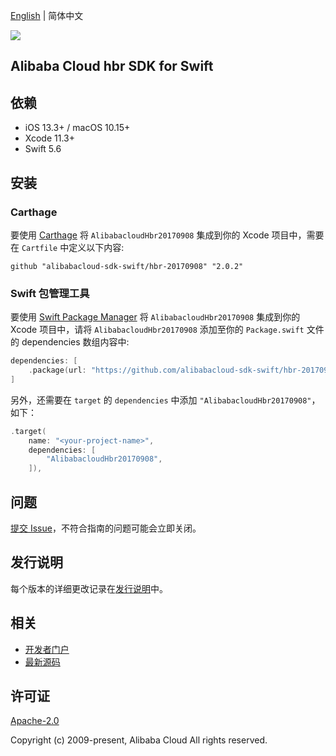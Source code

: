 [English](README.md) | 简体中文

![](https://aliyunsdk-pages.alicdn.com/icons/AlibabaCloud.svg)

## Alibaba Cloud hbr SDK for Swift

## 依赖

- iOS 13.3+ / macOS 10.15+
- Xcode 11.3+
- Swift 5.6

## 安装

### Carthage

要使用 [Carthage](https://github.com/Carthage/Carthage) 将 `AlibabacloudHbr20170908` 集成到你的 Xcode 项目中，需要在 `Cartfile` 中定义以下内容:

```ogdl
github "alibabacloud-sdk-swift/hbr-20170908" "2.0.2"
```

### Swift 包管理工具

要使用 [Swift Package Manager](https://swift.org/package-manager/) 将 `AlibabacloudHbr20170908` 集成到你的 Xcode 项目中，请将 `AlibabacloudHbr20170908` 添加至你的 `Package.swift` 文件的 dependencies 数组内容中:

```swift
dependencies: [
    .package(url: "https://github.com/alibabacloud-sdk-swift/hbr-20170908.git", from: "2.0.2")
]
```

另外，还需要在 `target` 的 `dependencies` 中添加 `"AlibabacloudHbr20170908"`，如下：

```swift
.target(
    name: "<your-project-name>",
    dependencies: [
        "AlibabacloudHbr20170908",
    ]),
```

## 问题

[提交 Issue](https://github.com/alibabacloud-sdk-swift/hbr-20170908/issues/new)，不符合指南的问题可能会立即关闭。

## 发行说明

每个版本的详细更改记录在[发行说明](./ChangeLog.txt)中。

## 相关

* [开发者门户](https://next.api.aliyun.com/home)
* [最新源码](https://github.com/alibabacloud-sdk-swift/hbr-20170908)

## 许可证

[Apache-2.0](http://www.apache.org/licenses/LICENSE-2.0)

Copyright (c) 2009-present, Alibaba Cloud All rights reserved.
